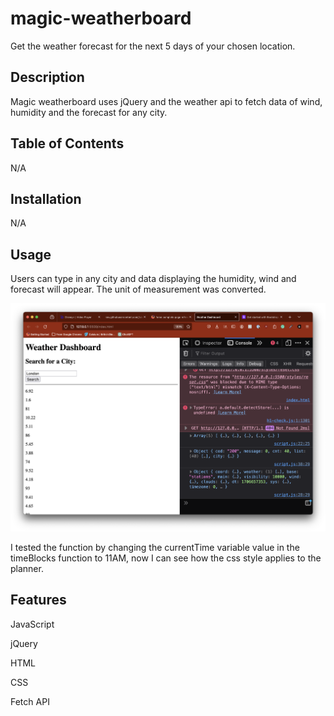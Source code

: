 # magic-weatherboard
Get the weather forecast for the next 5 days of your chosen location.

## Description

Magic weatherboard uses jQuery and the weather api to fetch data of wind, humidity and the forecast for any city.

## Table of Contents

N/A

## Installation

N/A

## Usage

Users can type in any city and data displaying the humidity, wind and forecast will appear. The unit of measurement was converted.

![alt text](starter/dashboard.png)

I tested the function by changing the currentTime variable value in the timeBlocks function to 11AM, now I can see how the css style applies to the planner.

## Features

JavaScript

jQuery

HTML

CSS

Fetch API
